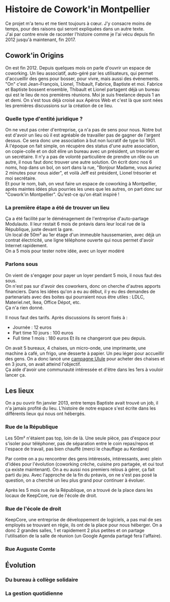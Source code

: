 # Histoire de Cowork'in Montpellier

Ce projet m'a tenu et me tient toujours à cœur. J'y consacre moins de temps, pour des raisons qui seront expliquées dans un autre texte.  
J'ai par contre envie de raconter l'histoire comme je l'ai vécu depuis fin 2012 jusqu'à maintenant, fin 2017.

## Cowork'in Origins
On est fin 2012. Depuis quelques mois on parle d'ouvrir un espace de coworking. Un lieu associatif, auto-géré par les utilisateurs, qui permet d'accueillir des gens pour bosser, pour vivre, mais aussi des événements.  
"On" c'est Jean-François, Lionel, Thibault, Fabrice, Baptiste et moi. Fabrice et Baptiste bossent ensemble, Thibault et Lionel partagent déjà un bureau qui est le lieu de nos premières réunions. Moi je suis freelance depuis 1 an et demi. On s'est tous déjà croisé aux Apéros Web et c'est là que sont nées les premières discussions sur la création de ce lieu.

### Quelle type d'entité juridique ?
On ne veut pas créer d'entreprise, ça n'a pas de sens pour nous. Notre but est d'avoir un lieu où il est agréable de travailler pas de gagner de l'argent dessus. Ce sera donc une association à but non lucratif de type loi 1901.  
À l'époque on fait simple, on récupère des status d'une autre association, on copie-colle et on doit élire un bureau avec un président, un trésorier et un secrétaire. Il n'y a pas de volonté particulière de prendre un rôle ou un autre, il nous faut donc trouver une autre solution. On écrit donc nos 6 noms, hop dans un bol, on sort dans la rue, "Bonjour Madame, vous auriez 2 minutes pour nous aider", et voilà Jeff est président, Lionel trésorier et moi secrétaire.  
Et pour le nom, bah, on veut faire un espace de coworking à Montpellier, après maintes idées plus pourries les unes que les autres, on part donc sur "Cowork'in Montpellier". Qu'est-ce qu'on était inspiré !

### La première étape a été de trouver un lieu
Ça a été facilité par le déménagement de l'entreprise d'auto-partage Modulauto. Il leur restait 6 mois de préavis dans leur local rue de la République, juste devant la gare.  
Un local de 50m² au 1er étage d'un immeuble haussemanien, avec déjà un contrat électricité, une ligne téléphone ouverte qui nous permet d'avoir Internet rapidement.  
On a 5 mois pour tester notre idée, avec un loyer modéré

### Parlons sous
On vient de s'engager pour payer un loyer pendant 5 mois, il nous faut des sous.  
On n'est pas sur d'avoir des coworkers, donc on cherche d'autres apports financiers. Dans les idées qu'on a eu au début, il y eu des demandes de partenariats avec des boites qui pourraient nous être utiles : LDLC, Materiel.net, Ikea, Office Dépot, etc.  
Ça n'a rien donné.  

Il nous faut des tarifs. Après discussions ils seront fixés à : 
  - Journée : 12 euros
  - Part time 10 jours : 100 euros
  - Full time 1 mois : 180 euros
Et ils ne changeront que peu depuis.  

On avait 5 bureaux, 4 chaises, un micro-onde, une imprimante, une machine à café, un frigo, une desserte à papier. Un peu léger   pour accueillir des gens. On a donc lancé une [campagne Ulule](https://fr.ulule.com/coworkin-montpellier/) pour acheter des chaises et en 3 jours, on avait atteind l'objectif.  
Ça aide d'avoir une communauté intéressée et d'être dans les 1ers à vouloir lancer ça.

## Les lieux

On a pu ouvrir fin janvier 2013, entre temps Baptiste avait trouvé un job, il n'a jamais profité du lieu. L'histoire de notre espace s'est écrite dans les différents lieux qui nous ont hébergés.

### Rue de la République

Les 50m² n'étaient pas top, loin de là. Une seule pièce, pas d'espace pour s'isoler pour téléphoner, pas de séparation entre le coin repas/repos et l'espace de travail, pas bien chauffé (merci le chauffage au Kerdane)

Par contre on a pu rencontrer des gens intéressés, intéressants, avec plein d'idées pour l'évolution (coworking crèche, cuisine pro partagée, et oui tout ça existe maintenant). 
On a eu aussi nos premiers relous à gérer, ça fait parti du jeu.
Avec l'approche de la fin du préavis, on ne s'est pas posé la question, on a cherché un lieu plus grand pour continuer à évoluer.

Après les 5 mois rue de la République, on a trouvé de la place dans les locaux de KeepCore, rue de l'école de droit.

### Rue de l'école de droit

KeepCore, une entreprise de développement de logiciels, a pas mal de ses employés se trouvant en régie, ils ont de la place pour nous héberger. 
On a donc 2 grandes salles, 1 et rapidement 2 plus petites et on partage l'utilisation de la salle de réunion (un Google Agenda partagé fera l'affaire).

### Rue Auguste Comte

## Évolution

### Du bureau à collège solidaire

### La gestion quotidienne


